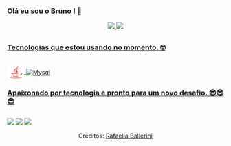 ### Olá eu sou o Bruno ! 👋 

<div align="center">
  <a href="https://github.com/BrunoRamanery">
  <img height="180em" src="https://github-readme-stats.vercel.app/api?username=BrunoRamanery&show_icons=true&theme=onedark&include_all_commits=true&count_private=true"/>
  <img height="180em" src="https://github-readme-stats.vercel.app/api/top-langs/?username=BrunoRamanery&layout=compact&langs_count=7&theme=onedark"/>
</div>
  
  ##
  
 ### Tecnologias que estou usando no momento. 🤓
  
<div style="display: inline_block"><br>
  
  <img align="center" alt="Java" height="30" width="40" src="https://raw.githubusercontent.com/devicons/devicon/master/icons/java/java-plain.svg">
  <img align="center" alt="Mysql" height="30" width="40" src="https://cdn.jsdelivr.net/gh/devicons/devicon/icons/mysql/mysql-original-wordmark.svg">
           
</div>
  
 ### Apaixonado por tecnologia e pronto para um novo desafio.  😎😎😎
  
  <div>
   
   ##
    
  <a href="https://instagram.com/ramanery_07" target="_blank"><img src="https://img.shields.io/badge/-Instagram-%23E4405F?style=for-the-badge&logo=instagram&logoColor=white" target="_blank"></a>
  <a href = "mailto:ramanery00@gmail.com"><img src="https://img.shields.io/badge/-Gmail-%23333?style=for-the-badge&logo=gmail&logoColor=white" target="_blank"></a>
  <a href="https://www.linkedin.com/in/bruno-eduardo-ramanery-73b219209/" target="_blank"><img src="https://img.shields.io/badge/-LinkedIn-%230077B5?style=for-the-badge&logo=linkedin&logoColor=white" target="_blank"></a> 
  </div>
  
  <div align="center">
  <p>Créditos:  <a href="https://github.com/rafaballerini">Rafaella Ballerini</a></p>
</div>

